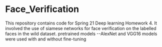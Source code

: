 # Face_Verification
This repository contains code for Spring 21 Deep learning Homework 4. It involved the use of siamese networks for face verification on the labelled faces in the wild dataset. pretrained models --AlexNet and VGG16 models were used with and without fine-tuning
